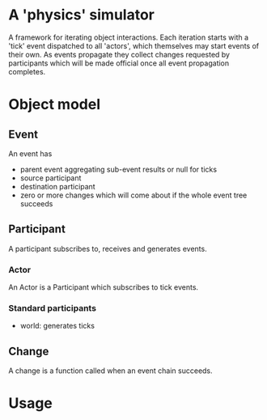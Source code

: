 # A 'physics' simulator

A framework for iterating object interactions. Each iteration starts with a
'tick' event dispatched to all 'actors', which themselves may start events of
their own. As events propagate they collect changes requested by participants
which will be made official once all event propagation completes.

# Object model

## Event

An event has
 - parent event aggregating sub-event results or null for ticks
 - source participant
 - destination participant
 - zero or more changes which will come about if the whole event tree succeeds

## Participant

A participant subscribes to, receives and generates events.

### Actor

An Actor is a Participant which subscribes to tick events.

### Standard participants

- world: generates ticks

## Change

A change is a function called when an event chain succeeds.

# Usage
